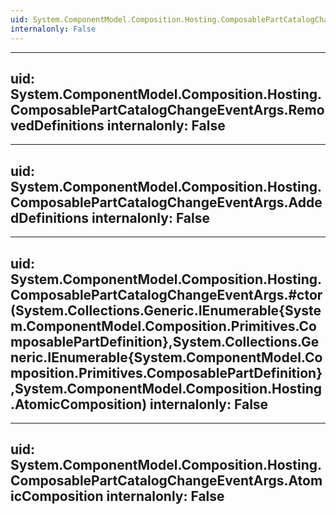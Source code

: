 ```yaml
---
uid: System.ComponentModel.Composition.Hosting.ComposablePartCatalogChangeEventArgs
internalonly: False
---
```


---
uid: System.ComponentModel.Composition.Hosting.ComposablePartCatalogChangeEventArgs.RemovedDefinitions
internalonly: False
---

---
uid: System.ComponentModel.Composition.Hosting.ComposablePartCatalogChangeEventArgs.AddedDefinitions
internalonly: False
---

---
uid: System.ComponentModel.Composition.Hosting.ComposablePartCatalogChangeEventArgs.#ctor(System.Collections.Generic.IEnumerable{System.ComponentModel.Composition.Primitives.ComposablePartDefinition},System.Collections.Generic.IEnumerable{System.ComponentModel.Composition.Primitives.ComposablePartDefinition},System.ComponentModel.Composition.Hosting.AtomicComposition)
internalonly: False
---

---
uid: System.ComponentModel.Composition.Hosting.ComposablePartCatalogChangeEventArgs.AtomicComposition
internalonly: False
---
